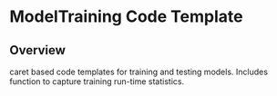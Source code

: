 ModelTraining Code Template
==================================================

## Overview
caret based code templates for training and testing models.  Includes function
to capture training run-time statistics.




